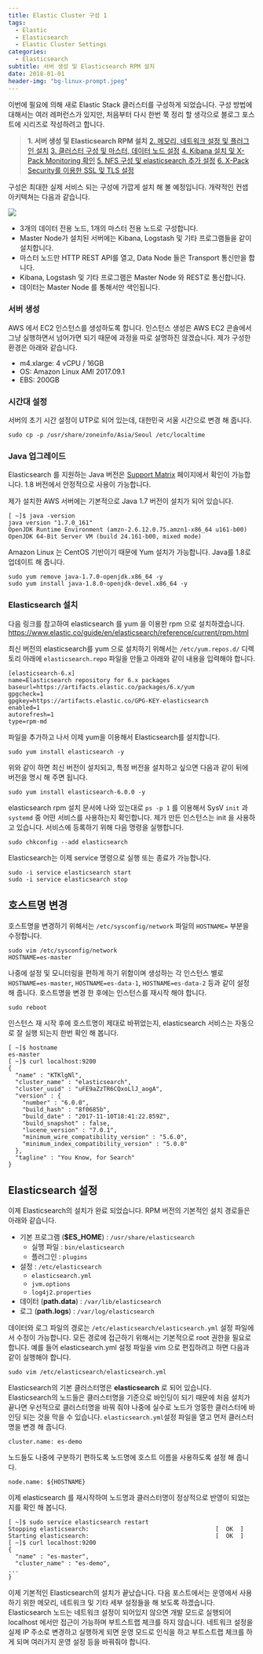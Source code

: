 ```yaml
---
title: Elastic Cluster 구성 1
tags:
  - Elastic
  - Elasticsearch
  - Elastic Cluster Settings
categories:
  - Elasticsearch
subtitle: 서버 생성 및 Elasticsearch RPM 설치
date: 2018-01-01
header-img: "bg-linux-prompt.jpeg"
---
```


이번에 필요에 의해 새로 Elastic Stack 클러스터를 구성하게 되었습니다. 구성 방법에 대해서는 여러 레퍼런스가 있지만, 처음부터 다시 한번 쭉 정리 할 생각으로 블로그 포스트에 시리즈로 작성하려고 합니다.

> **1. 서버 생성 및 Elasticsearch RPM 설치**
> [2. 메모리, 네트워크 설정 및 플러그인 설치](/2018/01/2018-01-build-es-cluster-2)
> [3. 클러스터 구성 및 마스터, 데이터 노드 설정](/2018/01/2018-01-build-es-cluster-3)
> [4. Kibana 설치 및 X-Pack Monitoring 확인](/2018/01/2018-01-build-es-cluster-4)
> [5. NFS 구성 및 elasticsearch 추가 설정](/2018/01/2018-01-build-es-cluster-5)
> [6. X-Pack Security를 이용한 SSL 및 TLS 설정](/2018/01/2018-01-build-es-cluster-6)

구성은 최대한 실제 서비스 되는 구성에 가깝게 설치 해 볼 예정입니다. 개략적인 컨셉 아키텍쳐는 다음과 같습니다.

![](es-demo-architecture.png)

> 
- 3개의 데이터 전용 노드, 1개의 마스터 전용 노드로 구성합니다.
- Master Node가 설치된 서버에는 Kibana, Logstash 및 기타 프로그램들을 같이 설치합니다.
- 마스터 노드만 HTTP REST API를 열고, Data Node 들은 Transport 통신만을 합니다.
- Kibana, Logstash 및 기타 프로그램은 Master Node 와 REST로 통신합니다.
- 데이터는 Master Node 를 통해서만 색인됩니다.

### 서버 생성

AWS 에서 EC2 인스턴스를 생성하도록 합니다. 인스턴스 생성은 AWS EC2 콘솔에서 그냥 실행하면서 넘어가면 되기 때문에 과정을 따로 설명하진 않겠습니다. 제가 구성한 환경은 아래와 같습니다.

> 
- m4.xlarge: 4 vCPU / 16GB
- OS: Amazon Linux AMI 2017.09.1
- EBS: 200GB

### 시간대 설정

서버의 초기 시간 설정이 UTP로 되어 있는데, 대한민국 서울 시간으로 변경 해 줍니다.
```
sudo cp -p /usr/share/zoneinfo/Asia/Seoul /etc/localtime
```

### Java 업그레이드

Elasticsearch 를 지원하는 Java 버전은 [Support Matrix](https://www.elastic.co/support/matrix#matrix_jvm) 페이지에서 확인이 가능합니다. 1.8 버전에서 안정적으로 사용이 가능합니다.

제가 설치한 AWS 서버에는 기본적으로 Java 1.7 버전이 설치가 되어 있습니다.

```
[ ~]$ java -version
java version "1.7.0_161"
OpenJDK Runtime Environment (amzn-2.6.12.0.75.amzn1-x86_64 u161-b00)
OpenJDK 64-Bit Server VM (build 24.161-b00, mixed mode)
```

Amazon Linux 는 CentOS 기반이기 때문에 Yum 설치가 가능합니다. Java를 1.8로 업데이트 해 줍니다.

```
sudo yum remove java-1.7.0-openjdk.x86_64 -y
sudo yum install java-1.8.0-openjdk-devel.x86_64 -y
```

### Elasticsearch 설치

다음 링크를 참고하여 elasticsearch 를 yum 을 이용한 rpm 으로 설치하겠습니다.
https://www.elastic.co/guide/en/elasticsearch/reference/current/rpm.html

최신 버전의 elasticsearch를 yum 으로 설치하기 위해서는 `/etc/yum.repos.d/` 디렉토리 아래에 `elasticsearch.repo` 파일을 만들고 아래와 같이 내용을 입력해야 합니다.
```
[elasticsearch-6.x]
name=Elasticsearch repository for 6.x packages
baseurl=https://artifacts.elastic.co/packages/6.x/yum
gpgcheck=1
gpgkey=https://artifacts.elastic.co/GPG-KEY-elasticsearch
enabled=1
autorefresh=1
type=rpm-md
```

파일을 추가하고 나서 이제 yum을 이용해서 Elasticsearch를 설치합니다.
```
sudo yum install elasticsearch -y
```
위와 같이 하면 최신 버전이 설치되고, 특정 버전을 설치하고 싶으면 다음과 같이 뒤에 버전을 명시 해 주면 됩니다.
```
sudo yum install elasticsearch-6.0.0 -y
```

elasticsearch rpm 설치 문서에 나와 있는대로 `ps -p 1` 를 이용해서 SysV `init` 과 `systemd` 중 어떤 서비스를 사용하는지 확인합니다. 제가 만든 인스턴스는 init 을 사용하고 있습니다. 서비스에 등록하기 위해 다음 명령을 실행합니다.
```
sudo chkconfig --add elasticsearch
```

Elasticsearch는 이제 service 명령으로 실행 또는 종료가 가능합니다.
```
sudo -i service elasticsearch start
sudo -i service elasticsearch stop
```

## 호스트명 변경

호스트명을 변경하기 위해서는 `/etc/sysconfig/network` 파일의 `HOSTNAME=` 부분을 수정합니다. 
```
sudo vim /etc/sysconfig/network
HOSTNAME=es-master
```

나중에 설정 및 모니터링을 편하게 하기 위함이며 생성하는 각 인스턴스 별로 `HOSTNAME=es-master`, `HOSTNAME=es-data-1`, `HOSTNAME=es-data-2` 등과 같이 설정 해 줍니다.
호스트명을 변경 한 후에는 인스턴스를 재시작 해야 합니다.
```
sudo reboot
```

인스턴스 재 시작 후에 호스트명이 제대로 바뀌었는지, elasticsearch 서비스는 자동으로 잘 실행 되는지 한번 확인 해 봅니다.
```
[ ~]$ hostname
es-master
[ ~]$ curl localhost:9200
{
  "name" : "KTKlgNl",
  "cluster_name" : "elasticsearch",
  "cluster_uuid" : "uFE9aZzTR6CQxoLlJ_aogA",
  "version" : {
    "number" : "6.0.0",
    "build_hash" : "8f0685b",
    "build_date" : "2017-11-10T18:41:22.859Z",
    "build_snapshot" : false,
    "lucene_version" : "7.0.1",
    "minimum_wire_compatibility_version" : "5.6.0",
    "minimum_index_compatibility_version" : "5.0.0"
  },
  "tagline" : "You Know, for Search"
}
```

## Elasticsearch 설정

이제 Elasticsearch의 설치가 완료 되었습니다. RPM 버전의 기본적인 설치 경로들은 아래와 같습니다.

- 기본 프로그램 (**$ES_HOME**) : `/usr/share/elasticsearch`
  - 실행 파일 : `bin/elasticsearch`
  - 플러그인 : `plugins`
- 설정 : `/etc/elasticsearch`
  - `elasticsearch.yml`
  - `jvm.options`
  - `log4j2.properties`
- 데이터 (**path.data**) : `/var/lib/elasticsearch`
- 로그 (**path.logs**) : `/var/log/elasticsearch`

데이터와 로그 파일의 경로는 `/etc/elasticsearch/elasticsearch.yml` 설정 파일에서 수정이 가능합니다.
모든 경로에 접근하기 위해서는 기본적으로 root 권한을 필요로 합니다. 예를 들어 elasticsearch.yml 설정 파일을 vim 으로 편집하려고 하면 다음과 같이 실행해야 합니다.
```
sudo vim /etc/elasticsearch/elasticsearch.yml
```

Elasticsearch의 기본 클러스터명은 **elasticsearch** 로 되어 있습니다. Elasticsearch의 노드들은 클러스터명을 기준으로 바인딩이 되기 때문에 처음 설치가 끝나면 우선적으로 클러스터명을 바꿔 줘야 나중에 실수로 노드가 엉뚱한 클러스터에 바인딩 되는 것을 막을 수 있습니다. `elasticsearch.yml`설정 파일을 열고 먼저 클러스터명을 변경 해 줍니다.
```
cluster.name: es-demo
```

노드들도 나중에 구분하기 편하도록 노드명에 호스트 이름을 사용하도록 설정 해 줍니다.
```
node.name: ${HOSTNAME}
```

이제 elasticsearch 를 재시작하여 노드명과 클러스터명이 정상적으로 반영이 되었는지를 확인 해 봅니다.
```
[ ~]$ sudo service elasticsearch restart
Stopping elasticsearch:                                    [  OK  ]
Starting elasticsearch:                                    [  OK  ]
[ ~]$ curl localhost:9200
{
  "name" : "es-master",
  "cluster_name" : "es-demo",
...
}
```

이제 기본적인 Elasticsearch의 설치가 끝났습니다.
다음 포스트에서는 운영에서 사용하기 위한 메모리, 네트워크 및 기타 세부 설정들을 해 보도록 하겠습니다. Elasticsearch 노드는 네트워크 설정이 되어있지 않으면 개발 모드로 실행되어 localhost 에서만 접근이 가능하며 부트스트랩 체크를 하지 않습니다. 네트워크 설정을 실제 IP 주소로 변경하고 실행하게 되면 운영 모드로 인식을 하고 부트스트랩 체크를 하게 되며 여러가지 운영 설정 등을 바꿔줘야 합니다.